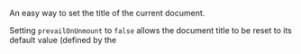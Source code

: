 An easy way to set the title of the current document.

Setting `prevailOnUnmount` to `false` allows the document title to be reset to its default value (defined by the <title> tag) when the component is unmounted.
